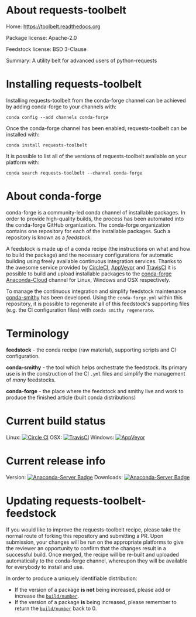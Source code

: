 About requests-toolbelt
=======================

Home: https://toolbelt.readthedocs.org

Package license: Apache-2.0

Feedstock license: BSD 3-Clause

Summary: A utility belt for advanced users of python-requests



Installing requests-toolbelt
============================

Installing requests-toolbelt from the conda-forge channel can be achieved by adding conda-forge to your channels with:

```
conda config --add channels conda-forge
```

Once the conda-forge channel has been enabled, requests-toolbelt can be installed with:

```
conda install requests-toolbelt
```

It is possible to list all of the versions of requests-toolbelt available on your platform with:

```
conda search requests-toolbelt --channel conda-forge
```


About conda-forge
=================

conda-forge is a community-led conda channel of installable packages.
In order to provide high-quality builds, the process has been automated into the
conda-forge GitHub organization. The conda-forge organization contains one repository 
for each of the installable packages. Such a repository is known as a *feedstock*.

A feedstock is made up of a conda recipe (the instructions on what and how to build
the package) and the necessary configurations for automatic building using freely
available continuous integration services. Thanks to the awesome service provided by
[CircleCI](https://circleci.com/), [AppVeyor](http://www.appveyor.com/)
and [TravisCI](https://travis-ci.org/) it is possible to build and upload installable
packages to the [conda-forge](https://anaconda.org/conda-forge)
[Anaconda-Cloud](http://docs.anaconda.org/) channel for Linux, Windows and OSX respectively.

To manage the continuous integration and simplify feedstock maintenance
[conda-smithy](http://github.com/conda-forge/conda-smithy) has been developed.
Using the ``conda-forge.yml`` within this repository, it is possible to regenerate all of
this feedstock's supporting files (e.g. the CI configuration files) with ``conda smithy regenerate``.


Terminology
===========

**feedstock** - the conda recipe (raw material), supporting scripts and CI configuration.

**conda-smithy** - the tool which helps orchestrate the feedstock.
                   Its primary use is in the construction of the CI ``.yml`` files
                   and simplify the management of *many* feedstocks.

**conda-forge** - the place where the feedstock and smithy live and work to
                  produce the finished article (built conda distributions)

Current build status
====================

Linux: [![Circle CI](https://circleci.com/gh/conda-forge/requests-toolbelt-feedstock.svg?style=svg)](https://circleci.com/gh/conda-forge/requests-toolbelt-feedstock)
OSX: [![TravisCI](https://travis-ci.org/conda-forge/requests-toolbelt-feedstock.svg?branch=master)](https://travis-ci.org/conda-forge/requests-toolbelt-feedstock) 
Windows: [![AppVeyor](https://ci.appveyor.com/api/projects/status/github/conda-forge/requests-toolbelt-feedstock?svg=True)](https://ci.appveyor.com/project/conda-forge/requests-toolbelt-feedstock/branch/master)

Current release info
====================
Version: [![Anaconda-Server Badge](https://anaconda.org/conda-forge/requests-toolbelt/badges/version.svg)](https://anaconda.org/conda-forge/requests-toolbelt)
Downloads: [![Anaconda-Server Badge](https://anaconda.org/conda-forge/requests-toolbelt/badges/downloads.svg)](https://anaconda.org/conda-forge/requests-toolbelt)


Updating requests-toolbelt-feedstock
====================================

If you would like to improve the requests-toolbelt recipe, please take the normal
route of forking this repository and submitting a PR. Upon submission, your changes will
be run on the appropriate platforms to give the reviewer an opportunity to confirm that the
changes result in a successful build. Once merged, the recipe will be re-built and uploaded
automatically to the conda-forge channel, whereupon they will be available for everybody to
install and use.

In order to produce a uniquely identifiable distribution:
 * If the version of a package **is not** being increased, please add or increase
   the [``build/number``](http://conda.pydata.org/docs/building/meta-yaml.html#build-number-and-string). 
 * If the version of a package **is** being increased, please remember to return
   the [``build/number``](http://conda.pydata.org/docs/building/meta-yaml.html#build-number-and-string)
   back to 0.
